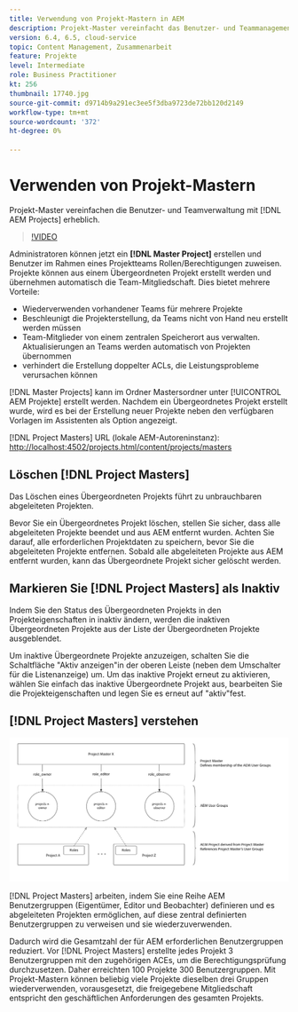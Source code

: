 ```yaml
---
title: Verwendung von Projekt-Mastern in AEM
description: Projekt-Master vereinfacht das Benutzer- und Teammanagement mit AEM Projekten erheblich.
version: 6.4, 6.5, cloud-service
topic: Content Management, Zusammenarbeit
feature: Projekte
level: Intermediate
role: Business Practitioner
kt: 256
thumbnail: 17740.jpg
source-git-commit: d9714b9a291ec3ee5f3dba9723de72bb120d2149
workflow-type: tm+mt
source-wordcount: '372'
ht-degree: 0%

---
```



# Verwenden von Projekt-Mastern

Projekt-Master vereinfachen die Benutzer- und Teamverwaltung mit [!DNL AEM Projects] erheblich.

>[!VIDEO](https://video.tv.adobe.com/v/17740/?quality=12&learn=on)

Administratoren können jetzt ein **[!DNL Master Project]** erstellen und Benutzer im Rahmen eines Projektteams Rollen/Berechtigungen zuweisen. Projekte können aus einem Übergeordneten Projekt erstellt werden und übernehmen automatisch die Team-Mitgliedschaft. Dies bietet mehrere Vorteile:

* Wiederverwenden vorhandener Teams für mehrere Projekte
* Beschleunigt die Projekterstellung, da Teams nicht von Hand neu erstellt werden müssen
* Team-Mitglieder von einem zentralen Speicherort aus verwalten. Aktualisierungen an Teams werden automatisch von Projekten übernommen
* verhindert die Erstellung doppelter ACLs, die Leistungsprobleme verursachen können

[!DNL Master Projects] kann im Ordner   Mastersordner unter  [!UICONTROL AEM Projekte] erstellt werden. Nachdem ein Übergeordnetes Projekt erstellt wurde, wird es bei der Erstellung neuer Projekte neben den verfügbaren Vorlagen im Assistenten als Option angezeigt.

[!DNL Project Masters] URL (lokale AEM-Autoreninstanz):  [http://localhost:4502/projects.html/content/projects/masters](http://localhost:4502/projects.html/content/projects/masters)

## Löschen [!DNL Project Masters]

Das Löschen eines Übergeordneten Projekts führt zu unbrauchbaren abgeleiteten Projekten.

Bevor Sie ein Übergeordnetes Projekt löschen, stellen Sie sicher, dass alle abgeleiteten Projekte beendet und aus AEM entfernt wurden. Achten Sie darauf, alle erforderlichen Projektdaten zu speichern, bevor Sie die abgeleiteten Projekte entfernen. Sobald alle abgeleiteten Projekte aus AEM entfernt wurden, kann das Übergeordnete Projekt sicher gelöscht werden.

## Markieren Sie [!DNL Project Masters] als Inaktiv

Indem Sie den Status des Übergeordneten Projekts in den Projekteigenschaften in inaktiv ändern, werden die inaktiven Übergeordneten Projekte aus der Liste der Übergeordneten Projekte ausgeblendet.

Um inaktive Übergeordnete Projekte anzuzeigen, schalten Sie die Schaltfläche &quot;Aktiv anzeigen&quot;in der oberen Leiste (neben dem Umschalter für die Listenanzeige) um. Um das inaktive Projekt erneut zu aktivieren, wählen Sie einfach das inaktive Übergeordnete Projekt aus, bearbeiten Sie die Projekteigenschaften und legen Sie es erneut auf &quot;aktiv&quot;fest.

## [!DNL Project Masters] verstehen

![Technische Ansicht der Projekt-Master](assets/use-project-masters/project-masters-architecture.png)

[!DNL Project Masters] arbeiten, indem Sie eine Reihe AEM Benutzergruppen (Eigentümer, Editor und Beobachter) definieren und es abgeleiteten Projekten ermöglichen, auf diese zentral definierten Benutzergruppen zu verweisen und sie wiederzuverwenden.

Dadurch wird die Gesamtzahl der für AEM erforderlichen Benutzergruppen reduziert. Vor [!DNL Project Masters] erstellte jedes Projekt 3 Benutzergruppen mit den zugehörigen ACEs, um die Berechtigungsprüfung durchzusetzen. Daher erreichten 100 Projekte 300 Benutzergruppen. Mit Projekt-Mastern können beliebig viele Projekte dieselben drei Gruppen wiederverwenden, vorausgesetzt, die freigegebene Mitgliedschaft entspricht den geschäftlichen Anforderungen des gesamten Projekts.

